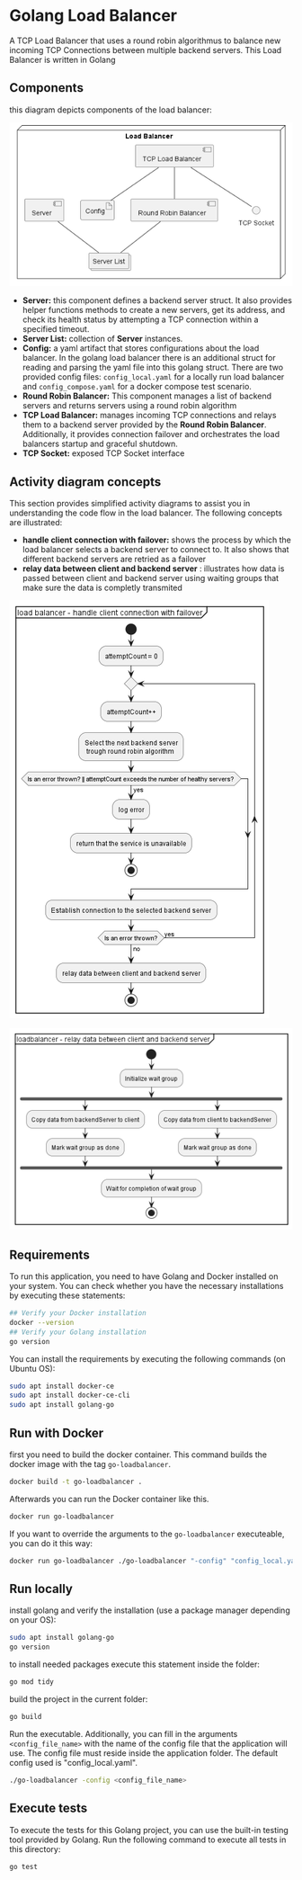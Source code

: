 # Golang Load Balancer

A TCP Load Balancer that uses a round robin algorithmus to balance new incoming TCP Connections between multiple backend servers. This Load Balancer is written in Golang

## Components

this diagram depicts components of the load balancer:

![Component Diagram](../../doc/component_diagram_loadbalancer_only.png)
- **Server:** this component defines a backend server struct. It also provides helper functions methods to create a new servers, get its address, and check its health status by attempting a TCP connection within a specified timeout.
- **Server List:** collection of **Server** instances.
- **Config:** a yaml artifact that stores configurations about the load balancer. In the golang load balancer there is an additional struct for reading and parsing the yaml file into this golang struct. There are two provided config files:  `config_local.yaml` for a locally run load balancer and `config_compose.yaml` for a docker compose test scenario.
- **Round Robin Balancer:** This component manages a list of backend servers and returns servers using a round robin algorithm
- **TCP Load Balancer:** manages incoming TCP connections and relays them to a backend server provided by the **Round Robin Balancer**. Additionally, it provides connection failover and orchestrates the load balancers startup and graceful shutdown.
- **TCP Socket:** exposed TCP Socket interface

## Activity diagram concepts

This section provides simplified activity diagrams to assist you in understanding the code flow in the load balancer. The following concepts are illustrated:
- **handle client connection with failover:** shows the process by which the load balancer selects a backend server to connect to. It also shows that different backend servers are retried as a failover
- **relay data between client and backend server** : illustrates how data is passed between client and backend server using waiting groups that make sure the data is completly transmited
  
![Handling connections with failover](../../doc/activity_diagram_loadbalancer_handle_connection.png)

![Relaying data](../../doc/activity_diagram_loadbalancer_relay_data.png)

## Requirements

To run this application, you need to have Golang and Docker installed on your system. You can check whether you have the necessary installations by executing these statements:
```sh
## Verify your Docker installation
docker --version
## Verify your Golang installation
go version
```

You can install the requirements by executing the following commands (on Ubuntu OS):
```sh
sudo apt install docker-ce
sudo apt install docker-ce-cli
sudo apt install golang-go
```

## Run with Docker

first you need to build the docker container.
This command builds the docker image with the tag `go-loadbalancer`.
```sh
docker build -t go-loadbalancer .
```

Afterwards you can run the Docker container like this.
```sh
docker run go-loadbalancer
```

If you want to override the arguments to the `go-loadbalancer` executeable, you can do it this way:
```sh
docker run go-loadbalancer ./go-loadbalancer "-config" "config_local.yaml"
```

## Run locally

install golang and verify the installation (use a package manager depending on your OS):
```sh
sudo apt install golang-go
go version
```

to install needed packages execute this statement inside the folder:
```sh
go mod tidy
```

build the project in the current folder:
```sh
go build
```

Run the executable. Additionally, you can fill in the arguments `<config_file_name>` with the name of the config file that the application will use. The config file must reside inside the application folder. The default config used is "config_local.yaml".
```sh
./go-loadbalancer -config <config_file_name>
```

## Execute tests

To execute the tests for this Golang project, you can use the built-in testing tool provided by Golang. Run the following command to execute all tests in this directory:
```sh
go test
```

